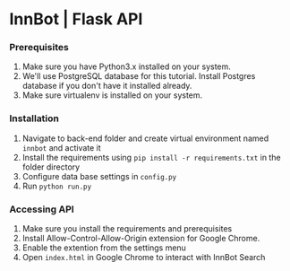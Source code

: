 # InnBot | Flask API

### Prerequisites

1. Make sure you have Python3.x installed on your system.
2. We'll use PostgreSQL database for this tutorial. Install Postgres database if you don't have it installed already.
3. Make sure virtualenv is installed on your system.


### Installation

1. Navigate to back-end folder and create virtual environment named `innbot` and activate it
2. Install the requirements using `pip install -r requirements.txt` in the folder directory
2. Configure data base settings in `config.py`
3. Run `python run.py`

### Accessing API

1. Make sure you install the requirements and prerequisites
2. Install Allow-Control-Allow-Origin extension for Google Chrome.
3. Enable the extention from the settings menu
4. Open `index.html` in Google Chrome to interact with InnBot Search
